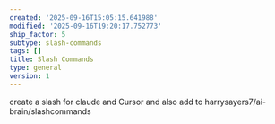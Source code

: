 ```yaml
---
created: '2025-09-16T15:05:15.641988'
modified: '2025-09-16T19:20:17.752773'
ship_factor: 5
subtype: slash-commands
tags: []
title: Slash Commands
type: general
version: 1
---
```


create a slash for claude and Cursor and also add to harrysayers7/ai-brain/slashcommands